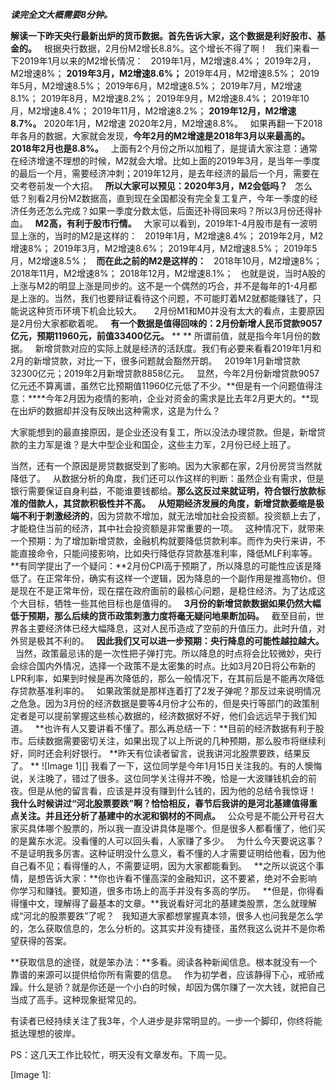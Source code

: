 ***读完全文大概需要8分钟。***  
  
**解读一下昨天央行最新出炉的货币数据。首先告诉大家，这个数据是利好股市、基金的。**
 
根据央行数据，2月份M2增长8.8%。这个增长不得了啊！
 
我们来看一下2019年1月以来的M2增长情况：
 
2019年1月，M2增速8.4%；
2019年2月，M2增速8%；
**2019年3月，M2增速8.6%；**
2019年4月，M2增速8.5%；
2019年5月，M2增速8.5%；
2019年6月，M2增速8.5%；
2019年7月，M2增速8.1%；
2019年8月，M2增速8.2%；
2019年9月，M2增速8.4%；
2019年10月，M2增速8.4%；
2019年11月，M2增速8.2%；
**2019年12月，M2增速8.7%。**
2020年1月，M2增速
2020年2月，M2增速8.8%。
 
如果再翻一下2018年各月的数据，大家就会发现，**今年2月的M2增速是2018年3月以来最高的。2018年2月也是8.8%。**
 
上面有2个月份之所以加粗了，是提请大家注意：通常在经济增速不理想的时候，M2就会大增。比如上面的2019年3月，是当年一季度的最后一个月，需要经济冲刺；2019年12月，是去年经济的最后一个月，需要在交考卷前发一个大招。
 
**所以大家可以预见：2020年3月，M2会低吗？**
 
怎么低？别看2月份M2数据高，直到现在全国都没有完全复工复产，今年一季度的经济任务还怎么完成？如果一季度分数太低，后面还补得回来吗？所以3月份还得补血。
 
**M2高，有利于股市行情。**
 
大家可以看到，2019年1-4月股市是有一波明显上涨的，当时的M2是这样的：
 
2019年1月，M2增速8.4%；
2019年2月，M2增速8%；
2019年3月，M2增速8.6%；
2019年4月，M2增速8.5%；
2019年5月，M2增速8.5%；
 
**而在此之前的M2是这样的：**
 
2018年10月，M2增速8%；
2018年11月，M2增速8%；
2018年12月，M2增速8.1%；
 
也就是说，当时A股的上涨与M2的明显上涨是同步的。这不是一个偶然的巧合，并不是每年的1-4月都是上涨的。当然，我们也要辩证看待这个问题，不可能盯着M2就都能赚钱了，只能说这种货币环境下机会比较大。
 
 
2月份M1和M0并没有太大的看点，主要原因是2月份大家都歇着呢。
 
**有一个数据是值得回味的：2月份新增人民币贷款9057亿元，预期11960元，前值33400亿元。**
** **
所谓前值，就是指今年1月份的数据。
 
新增贷款对应的实际上就是经济的活跃度。我们有必要来看看2019年1月和2月的新增贷款，对比一下，很多问题就会豁然开朗。
 
2019年1月新增贷款32300亿元；2019年2月新增贷款8858亿元。
 
显然，今年2月份新增贷款9057亿元还不算离谱，虽然它比预期值11960亿元低了不少。**但是有一个问题值得注意：****今年2月因为疫情的影响，企业对资金的需求是比去年2月更大的。**现在出炉的数据却并没有反映出这种需求，这是为什么？
  
大家能想到的最直接原因，是企业还没有复工，所以没法办理贷款。但是，新增贷款的主力军是谁？是大中型企业和国企，这些主力军，2月份已经上班了。
  
当然，还有一个原因是房贷数据受到了影响。因为大家都在家，2月份房贷当然就降低了。
 
从数据分析的角度，我们还可以作这样的判断：虽然企业有需求，但是银行需要保证自身利益，不能谁要钱都给。**那么这反过来就证明，符合银行放款标准的借款人，其贷款积极性并不高。**
 
**从短期经济发展的角度，新增贷款萎缩是极端不利于刺激经济的**，因为贷款不增加，就无法增加社会投资额。投资额上去了，才能稳住当前的经济，其中社会投资额是非常重要的一项。
 
这种情况下，就带来一个预期：为了增加新增贷款，金融机构就要降低贷款利率。而作为央行来讲，不能直接命令，只能间接影响，比如央行降低存贷款基准利率，降低MLF利率等。
 
**有同学提出了一个疑问：**2月份CPI高于预期了，所以降息的可能性应该是降低了。在正常年份，确实有这样一个逻辑，因为降息的一个副作用是推高物价。但是现在不是正常年份，现在摆在政府面前的最核心问题，是稳住经济。为了达成这个大目标，牺牲一些其他目标也是值得的。
 
**3月份的新增贷款数据如果仍然大幅低于预期，那么后续的货币政策刺激力度将毫无疑问地果断加码。**
 
截至目前，世界各主要经济体已经大幅降息，这对人民币造成了空前的升值压力。此时升值，对外贸是极其不利的。
 
**因此我们又可以进一步预期：央行降息的可能性越拉越大。**
 
当然，政策最忌讳的是一次性把子弹打完。所以降息的时点将会比较微妙，央行会综合国内外情况，选择一个政策不是太密集的时点。比如3月20日将公布新的LPR利率，如果到时候是再次降低的，那么一般情况下，在其前后是不能再次降低存贷款基准利率的。
 
如果政策就是那样连着打了2发子弹呢？那反过来说明情况之危急。因为3月份的经济数据是要等4月份才公布的，但是央行等部门的政策制定者是可以提前掌握这些核心数据的，经济数据好不好，他们会远远早于我们知道。
 
**也许有人又要讲看不懂了。那么再总结一下：**目前的经济数据有利于股市。后续数据需要密切关注，如果出现了以上所说的几种预期，那么股市将继续利好，同时还会利好银行。
**昨天有位读者留言，说我讲河北股票要跌，结果反了。 **
![Image 1][]
我看了一下，这位同学是今年1月15日关注我的。有的人懊悔说，关注晚了，错过了很多。这位同学关注得并不晚，恰是一大波赚钱机会的前夜。但是从他的留言看，应该是并没有赚到什么钱的，因为他的总结令我惊讶！
 
**我什么时候讲过“河北股票要跌”啊？恰恰相反，春节后我讲的是河北基建值得重点关注。并且还分析了基建中的水泥和钢材的不同点。**
 
公众号是不能公开号召大家买具体哪个股票的，所以我一直没讲具体是哪个。但是很多人都看懂了，他们买的是冀东水泥。没看懂的人可以回头看，人家赚了多少。
 
为什么今天要说这事？不是证明我多厉害。这种证明没什么意义，看不懂的人才需要证明给他看，因为他自己看不见；看得懂的人，不需要证明，因为大家都能看到。
 
**之所以说这个事情，是想告诉大家：**你也许看不懂高深的金融知识，这不要紧，绝对不会影响你学习和赚钱。要知道，很多市场上的高手并没有多高的学历。
 
**但是，你得看得懂中文，理解得了最基本的文章。**我说看好河北的基建类股票，怎么就理解成“河北的股票要跌”了呢？
 
我知道大家都想掌握真本领，很多人也问我是怎么学的，怎么获取信息的，怎么分析的。这其实并没有捷径，虽然我这么说并不是你希望获得的答案。
  
**获取信息的途径，就是笨办法：**多看。阅读各种新闻信息。根本就没有一个靠谱的来源可以提供给你所有需要的信息。
 
作为初学者，应该静得下心，戒骄戒躁。什么是骄？就是你还是一个小白的时候，却因为偶尔赚了一次大钱，就把自己当成了高手。这种现象挺常见的。
  
有读者已经持续关注了我3年，个人进步是非常明显的。一步一个脚印，你终将能抵达理想的彼岸。
  
PS：这几天工作比较忙，明天没有文章发布。下周一见。

[Image 1]: 